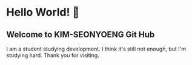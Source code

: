 # Hello World! 👋
## Welcome to KIM-SEONYOENG Git Hub

I am a student studying development. I think it's still not enough, but I'm studying hard. 
Thank you for visiting.

<!--
**KIM-SEONYOENG/KIM-SEONYOENG** is a ✨ _special_ ✨ repository because its `README.md` (this file) appears on your GitHub profile.

Here are some ideas to get you started:

- 🔭 I’m currently working on ...
- 🌱 I’m currently learning ...
- 👯 I’m looking to collaborate on ...
- 🤔 I’m looking for help with ...
- 💬 Ask me about ...
- 📫 How to reach me: ...
- 😄 Pronouns: ...
- ⚡ Fun fact: ...
-->

